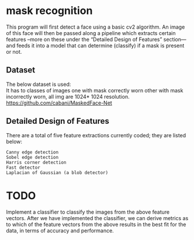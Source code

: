 # mask recognition

This program will first detect a face using a basic cv2 algorithm. An image of this face will then be passed along a pipeline which extracts certain features –more on these under the “Detailed Design of Features” section— and feeds it into a model that can determine (classify) if a mask is present or not. 

## Dataset  

The below dataset is used:  
It has to classes of images one with mask correctly worn other with mask incorrectly worn, all img are 1024* 1024 resolution.
https://github.com/cabani/MaskedFace-Net 

## Detailed Design of Features  

There are a total of five feature extractions currently coded; they are listed below: 

    Canny edge detection 
    Sobel edge detection 
    Harris corner detection 
    Fast detector 
    Laplacian of Gaussian (a blob detector) 

# TODO
Implement a classifier to classify the images from the above feature vectors.
After we have implemented the classifier, we can derive metrics as to which of the feature vectors from the above results in the best fit for the data, in terms of accuracy and performance. 
